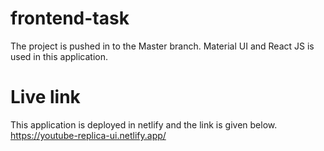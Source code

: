 # frontend-task

The project is pushed in to the Master branch.
Material UI and React JS is used in this application.

# Live link
This application is deployed in netlify and the link is given below.
https://youtube-replica-ui.netlify.app/

